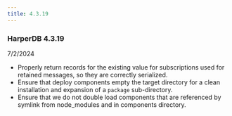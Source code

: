 ```yaml
---
title: 4.3.19
---
```


### HarperDB 4.3.19

7/2/2024

- Properly return records for the existing value for subscriptions used for retained messages, so they are correctly serialized.
- Ensure that deploy components empty the target directory for a clean installation and expansion of a `package` sub-directory.
- Ensure that we do not double load components that are referenced by symlink from node_modules and in components directory.
